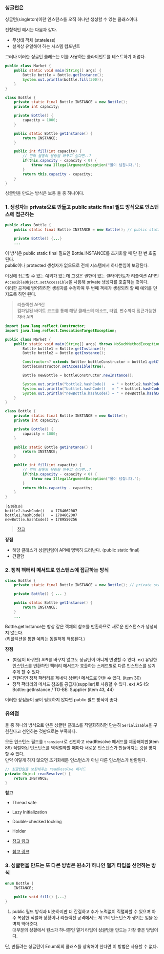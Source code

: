 ### 싱글턴은

싱글턴(singleton)이란 인스턴스를 오직 하나만 생성할 수 있는 클래스이다.

전형적인 예시는 다음과 같다.
- 무상태 객체 (stateless)
- 설계상 유일해야 하는 시스템 컴포넌트

그러나 이러한 싱글턴 클래스는 이를 사용하는 클라이언트를 테스트하기 어렵다.

```java
public class Market {
    public static void main(String[] args) {
        Bottle bottle = Bottle.getInstance();
        System.out.println(bottle.fill(300));
    }
}

class Bottle {
    private static final Bottle INSTANCE = new Bottle();
    private int capacity;

    private Bottle() {
        capacity = 1000;
    }

    public static Bottle getInstance() {
        return INSTANCE;
    }

    public int fill(int capacity) {
        // 만약 물통의 용량을 바꾸고 싶다면..?
        if(this.capacity - capacity < 0) {
            throw new IllegalArgumentException("물이 넘칩니다.");
        }
        return this.capacity - capacity;
    }
}
```

싱글턴을 만드는 방식은 보통 둘 중 하나이다.

### 1. 생성자는 private으로 만들고 public static final 필드 방식으로 인스턴스에 접근하는 

```java
public class Bottle {
    public static final Bottle INSTANCE = new Bottle(); // public static final
    
    private Bottle() {...}
    ...
```

이 방식은 public static final 필드인 Bottle.INSTANCE를 초기화할 때 단 한 번 호출된다.<br/>
public이나 protected 생성자가 없으므로 전체 시스템에서 하나뿐임이 보장된다.

이것에 접근할 수 있는 예외가 있는데 그것은 권한이 있는 클라이언트가 리플렉션 API인 `AccesibleObject.setAccessible`을 사용해 private 생성자를 호출하는 것이다.<br/>
이러한 공격에 방어하려면 생성자를 수정하여 두 번째 객체가 생성되려 할 때 예외를 던지도록 하면 된다.
> 리플렉션 API란<br/>
> 컴파일된 바이트 코드를 통해 해당 클래스의 메소드, 타입, 변수까지 접근가능한 자바 API

```java
import java.lang.reflect.Constructor;
import java.lang.reflect.InvocationTargetException;

public class Market {
    public static void main(String[] args) throws NoSuchMethodException, InvocationTargetException, InstantiationException, IllegalAccessException {
        Bottle bottle1 = Bottle.getInstance();
        Bottle bottle2 = Bottle.getInstance();

        Constructor<? extends Bottle> bottleConstructor = bottle1.getClass().getDeclaredConstructor();
        bottleConstructor.setAccessible(true);

        Bottle newBottle = bottleConstructor.newInstance();

        System.out.println("bottle2.hashCode()   = " + bottle2.hashCode());
        System.out.println("bottle1.hashCode()   = " + bottle1.hashCode());
        System.out.println("newBottle.hashCode() = " + newBottle.hashCode());
    }
}

class Bottle {
    private static final Bottle INSTANCE = new Bottle();
    private int capacity;

    private Bottle() {
        capacity = 1000;
    }

    public static Bottle getInstance() {
        return INSTANCE;
    }

    public int fill(int capacity) {
        // 만약 물통의 용량을 바꾸고 싶다면..?
        if(this.capacity - capacity < 0) {
            throw new IllegalArgumentException("물이 넘칩니다.");
        }
        return this.capacity - capacity;
    }
}
```
```
[실행결과]
bottle2.hashCode()   = 1784662007
bottle1.hashCode()   = 1784662007
newBottle.hashCode() = 1789550256
```

> [참고](https://small-stap.tistory.com/86)


**장점**<br/>
- 해당 클래스가 싱글턴임이 API에 명백히 드러난다. (public static final)
- 간결함




### 2. 정적 팩터리 메서드로 인스턴스에 접근하는 방식

```java
class Bottle {
    private static final Bottle INSTANCE = new Bottle(); // private static final

    private Bottle() { ... }

    public static Bottle getInstance() {
        return INSTANCE;
    }
    ...
```

Bottle.getInstance는 항상 같은 객체의 참조를 반환하므로 새로운 인스턴스가 생성되지 않는다.<br/>
(리플렉션을 통한 예외는 동일하게 적용된다.)


**장점**<br/>
- (마음이 바뀌면) API를 바꾸지 않고도 싱글턴이 아니게 변경할 수 있다.
ex) 유일한 인스턴스를 반환하던 팩터리 메서드가 호출하는 스레드별로 다른 인스턴스를 넘겨주게 할 수 있다.
- 원한다면 정적 팩터리를 제네릭 싱글턴 메서드로 만들 수 있다. (item 30)
- 정적 팩터리의 메서드 참조를 공급자(supplier)로 사용할 수 있다.
ex) AS-IS: Bottle::getInstance / TO-BE: Supplier<Bottle> (item 43, 44)

이러한 장점들이 굳이 필요하지 않다면 public 필드 방식이 좋다.


### 유의점

둘 중 하나의 방식으로 만든 싱글턴 클래스를 직렬화하려면 단순히 `Serializable`을 구현한다고 선언하는 것만으로는 부족하다.

모든 인스턴스 필드를 `transient`로 선언하고 readResolve 메서드를 제공해야만(item 89) 직렬화된 인스턴스를 역직렬화할 때마다 새로운 인스턴스가 만들어지는 것을 방지할 수 있다.<br/>
만약 이렇게 하지 않으면 초기화해둔 인스턴스가 아닌 다른 인스턴스가 반환된다.
```java
// 싱글턴임을 보장해주는 readResolve 메서드
private Object readResolve() {
    return INSTANCE;
}
```

**참고**<br/>
- Thread safe
- Lazy Initialization
- Double-checked locking
- Holder

- [참고 링크](https://jeong-pro.tistory.com/86)
- [참고 링크](https://medium.com/webeveloper/%EC%8B%B1%EA%B8%80%ED%84%B4-%ED%8C%A8%ED%84%B4-singleton-pattern-db75ed29c36)
  

### 3. 싱글턴을 만드는 또 다른 방법은 원소가 하나인 열거 타입을 선언하는 방식
  
```java
enum Bottle {
    INSTANCE;
    
    public void fill() {...}
}
```

1) public 필드 방식과 비슷하지만 더 간결하고 추가 노력없이 직렬화할 수 있으며 아주 복잡한 직렬화 상황이나 리플렉션 공격에서도 제 2의 인스턴스가 생기는 일을 완벽히 막아준다.<br/>
대부분의 상황에서 원소가 하나뿐인 열거 타입이 싱글턴을 만드는 가장 좋은 방법이다.<br/>

단, 만들려는 싱글턴이 Enum외의 클래스를 상속해야 한다면 이 방법은 사용할 수 없다.

